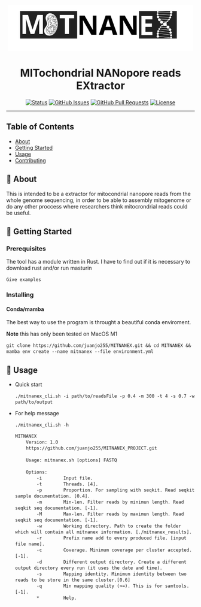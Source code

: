 <p align="center"><img src="images/MITNANEX.png" alt="MITNANEX"></p>

<h1 align="center">MITochondrial NANopore reads EXtractor</h3>

<div align="center">

  [![Status](https://img.shields.io/badge/status-active-success.svg)]() 
  [![GitHub Issues](https://img.shields.io/github/issues/kylelobo/The-Documentation-Compendium.svg)](https://github.com/juanjo255/MITNANEX/issues)
  [![GitHub Pull Requests](https://img.shields.io/github/issues-pr/kylelobo/The-Documentation-Compendium.svg)](https://github.com/juanjo255/MITNANEX/pulls)
  [![License](https://img.shields.io/badge/license-MIT-blue.svg)](/LICENSE)

</div>

---

## Table of Contents
+ [About](#about)
+ [Getting Started](#getting_started)
+ [Usage](#usage)
+ [Contributing](../CONTRIBUTING.md)

## 🧐 About <a name = "about"></a>
This is intended to be a extractor for mitocondrial nanopore reads from the whole genome sequencing, in order to be able to assembly mitogenome or do any other proccess where researchers think mitocrondrial reads could be useful.

## 🏁 Getting Started <a name = "getting_started"></a>

### Prerequisites
The tool has a module written in Rust. I have to find out if it is necessary to download rust and/or run masturin
```
Give examples
```

### Installing

#### Conda/mamba

The best way to use the program is throught a beautiful conda enviroment.

**Note** this has only been tested on MacOS M1

```
git clone https://github.com/juanjo255/MITNANEX.git && cd MITNANEX && mamba env create --name mitnanex --file environment.yml
```

## 🎈 Usage <a name="usage"></a>

* Quick start
  ```
  ./mitnanex_cli.sh -i path/to/readsFile -p 0.4 -m 300 -t 4 -s 0.7 -w path/to/output
  ```
* For help message
  ```
  ./mitnanex_cli.sh -h
  ```
  ```
  MITNANEX
      Version: 1.0
      https://github.com/juanjo255/MITNANEX_PROJECT.git
  
      Usage: mitnanex.sh [options] FASTQ
  
      Options:
          -i        Input file.
          -t        Threads. [4].
          -p        Proportion. For sampling with seqkit. Read seqkit sample documentation. [0.4].
          -m        Min-len. Filter reads by minimun length. Read seqkit seq documentation. [-1].
          -M        Max-len. Filter reads by maximun length. Read seqkit seq documentation. [-1].
          -w        Working directory. Path to create the folder which will contain all mitnanex information. [./mitnanex_results].
          -r        Prefix name add to every produced file. [input file name].
          -c        Coverage. Minimum coverage per cluster accepted. [-1].
          -d        Different output directory. Create a different output directory every run (it uses the date and time).
          -s        Mapping identity. Minimun identity between two reads to be store in the same cluster.[0.6]
          -q        Min mapping quality (>=). This is for samtools. [-1].
          *         Help.
  
  ```
